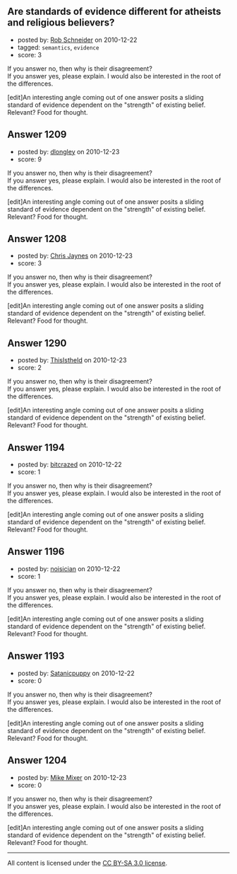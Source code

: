 ## Are standards of evidence different for atheists and religious believers?

- posted by: [Rob Schneider](https://stackexchange.com/users/-1/149-rob-schneider) on 2010-12-22
- tagged: `semantics`, `evidence`
- score: 3

If you answer no, then why is their disagreement?<br>
If you answer yes, please explain.  I would also be interested in the root of the differences.

[edit]An interesting angle coming out of one answer posits a sliding standard of evidence dependent on the "strength" of existing belief. Relevant? Food for thought.


## Answer 1209

- posted by: [dlongley](https://stackexchange.com/users/-1/335-dlongley) on 2010-12-23
- score: 9

If you answer no, then why is their disagreement?<br>
If you answer yes, please explain.  I would also be interested in the root of the differences.

[edit]An interesting angle coming out of one answer posits a sliding standard of evidence dependent on the "strength" of existing belief. Relevant? Food for thought.


## Answer 1208

- posted by: [Chris Jaynes](https://stackexchange.com/users/-1/340-chris-jaynes) on 2010-12-23
- score: 3

If you answer no, then why is their disagreement?<br>
If you answer yes, please explain.  I would also be interested in the root of the differences.

[edit]An interesting angle coming out of one answer posits a sliding standard of evidence dependent on the "strength" of existing belief. Relevant? Food for thought.


## Answer 1290

- posted by: [ThisIstheId](https://stackexchange.com/users/-1/404-thisistheid) on 2010-12-23
- score: 2

If you answer no, then why is their disagreement?<br>
If you answer yes, please explain.  I would also be interested in the root of the differences.

[edit]An interesting angle coming out of one answer posits a sliding standard of evidence dependent on the "strength" of existing belief. Relevant? Food for thought.


## Answer 1194

- posted by: [bitcrazed](https://stackexchange.com/users/-1/61-bitcrazed) on 2010-12-22
- score: 1

If you answer no, then why is their disagreement?<br>
If you answer yes, please explain.  I would also be interested in the root of the differences.

[edit]An interesting angle coming out of one answer posits a sliding standard of evidence dependent on the "strength" of existing belief. Relevant? Food for thought.


## Answer 1196

- posted by: [noisician](https://stackexchange.com/users/-1/90-noisician) on 2010-12-22
- score: 1

If you answer no, then why is their disagreement?<br>
If you answer yes, please explain.  I would also be interested in the root of the differences.

[edit]An interesting angle coming out of one answer posits a sliding standard of evidence dependent on the "strength" of existing belief. Relevant? Food for thought.


## Answer 1193

- posted by: [Satanicpuppy](https://stackexchange.com/users/-1/169-satanicpuppy) on 2010-12-22
- score: 0

If you answer no, then why is their disagreement?<br>
If you answer yes, please explain.  I would also be interested in the root of the differences.

[edit]An interesting angle coming out of one answer posits a sliding standard of evidence dependent on the "strength" of existing belief. Relevant? Food for thought.


## Answer 1204

- posted by: [Mike Mixer](https://stackexchange.com/users/-1/338-mike-mixer) on 2010-12-23
- score: 0

If you answer no, then why is their disagreement?<br>
If you answer yes, please explain.  I would also be interested in the root of the differences.

[edit]An interesting angle coming out of one answer posits a sliding standard of evidence dependent on the "strength" of existing belief. Relevant? Food for thought.



---

All content is licensed under the [CC BY-SA 3.0 license](https://creativecommons.org/licenses/by-sa/3.0/).

